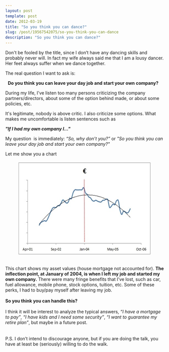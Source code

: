 ```yaml
---
layout: post
template: post
date: 2012-03-19
title: "So you think you can dance?"
slug: /post/19567542075/so-you-think-you-can-dance
description: "So you think you can dance?"
---
```

<p><span>Don't be fooled by the title, since I don&rsquo;t have any dancing skills and probably never will. In fact my wife always said me that I am a lousy dancer. Her feet always suffer when we dance together.</span></p>
<p><span>The real question I want to ask is:</span></p>
<p><span>&nbsp;<span class="Apple-tab-span"> </span><strong>Do you think you can leave your day job and start your own company?</strong></span></p>
<p><span>During my life, I&rsquo;ve listen too many persons criticizing the company partners/directors, about some of the option behind made, or about some policies, etc.</span></p>
<p><span>It's legitimate, nobody is above critic. I also criticize some options. What makes me uncomfortable is listen sentences such as</span></p>
<p><strong><em><span>"If I had my own company I..."</span></em></strong></p>
<p><span>My question &nbsp;is immediately: </span><em>&ldquo;So, why don&rsquo;t you?&rdquo;</em><span> or </span><em>"So you think you can leave your day job and start your own company?"</em></p>
<p><span></span></p>
<p><span>Let me show you a chart</span></p>
<div></div>
<div><strong id="internal-source-marker_0.680594107368961"><figure class="tmblr-full" data-orig-height="296" data-orig-width="489" data-orig-src="https://lh5.googleusercontent.com/L693TQBAGOwS0-bkwxIjn3tSWoOntem8b3oPTIderRcd0swWz8ebhpv8gp0Am0jg5n4W2lAGot1Hs6PHBu3RiOL5aJ9GXSW1Jv4iXtkQJYhcCuoaiaU"><img height="296px;" src="./156da5aecddea23b14e7af4b2643a1f6898584ebfdee26f738826b34a0ff12ae.jpg" width="489px;" data-orig-height="296" data-orig-width="489" data-orig-src="https://lh5.googleusercontent.com/L693TQBAGOwS0-bkwxIjn3tSWoOntem8b3oPTIderRcd0swWz8ebhpv8gp0Am0jg5n4W2lAGot1Hs6PHBu3RiOL5aJ9GXSW1Jv4iXtkQJYhcCuoaiaU"></figure></strong></div>
<div></div>
<div><span><br></span></div>
<div><span>This chart shows my asset values (house mortgage not accounted for). <strong>The inflection point, at January of 2004, is when I left my job and started my own company.</strong> There were many fringe benefits that I&rsquo;ve lost, such as car, fuel allowance, mobile phone, stock options, tuition, etc. Some of these perks, I had to buy/pay myself after leaving my job. </span></div>
<div><span><br></span></div>
<div><span> <strong>So you think you can handle this?</strong> </span></div>
<div><span><br></span></div>
<div><span>I think it will be interest to analyze the typical answers, <em>&ldquo;I have a mortgage to pay&rdquo;</em>, <em>&ldquo;I have kids and I need some security&rdquo;</em>, <em>&ldquo;I want to guarantee my retire plan&rdquo;</em>, but maybe in a future post. </span></div>
<div><span><br></span></div>
<div><span><br></span></div>
<div><span>P.S. I don&rsquo;t intend to discourage anyone, but if you are doing the talk, you have at least be (seriously) willing to do the walk.</span></div>